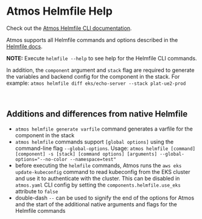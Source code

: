 # Atmos Helmfile Help

Check out the [Atmos Helmfile CLI documentation](https://atmos.tools/cli/commands/helmfile/usage).

Atmos supports all Helmfile commands and options described in
the [Helmfile docs](https://helmfile.readthedocs.io/en/latest).

__NOTE:__ Execute `helmfile --help` to see help for the Helmfile CLI commands.

In addition, the `component` argument and `stack` flag are required to generate the variables and backend config
for the component in the stack. For example: `atmos helmfile diff eks/echo-server --stack plat-ue2-prod`

<br/>

## Additions and differences from native Helmfile

- `atmos helmfile generate varfile` command generates a varfile for the component in the stack
  <br/>
- `atmos helmfile` commands support `[global options]` using the command-line flag `--global-options`.
  Usage: `atmos helmfile [command] [component] -s [stack] [command options] [arguments] --global-options="--no-color --namespace=test"`
  <br/>
- before executing the `helmfile` commands, Atmos runs the `aws eks update-kubeconfig` command to read kubeconfig from the EKS cluster and use it to authenticate with the cluster.
  This can be disabled in `atmos.yaml` CLI config by setting the `components.helmfile.use_eks` attribute to `false`
  <br/>
- double-dash `--` can be used to signify the end of the options for Atmos and the start of the additional native arguments and flags for the Helmfile commands
  <br/>
